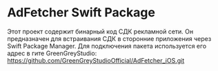 # AdFetcher Swift Package

Этот проект содержит бинарный код СДК рекламной сети.
Он предназначен для встраивания СДК в сторонние приложения через Swift Package Manager.
Для подключения пакета используется его адрес в гите GreenGreyStudio:
https://github.com/GreenGreyStudioOfficial/AdFetcher_iOS.git

